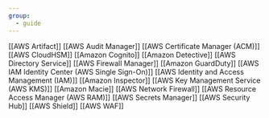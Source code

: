 ```yaml
---
group:
  - guide
---
```


[[AWS Artifact]]
[[AWS Audit Manager]]
[[AWS Certificate Manager (ACM)]]
[[AWS CloudHSM]]
[[Amazon Cognito]]
[[Amazon Detective]]
[[AWS Directory Service]]
[[AWS Firewall Manager]]
[[Amazon GuardDuty]]
[[AWS IAM Identity Center (AWS Single Sign-On)]]
[[AWS Identity and Access Management (IAM)]]
[[Amazon Inspector]]
[[AWS Key Management Service (AWS KMS)]]
[[Amazon Macie]]
[[AWS Network Firewall]]
[[AWS Resource Access Manager (AWS RAM)]]
[[AWS Secrets Manager]]
[[AWS Security Hub]]
[[AWS Shield]]
[[AWS WAF]]